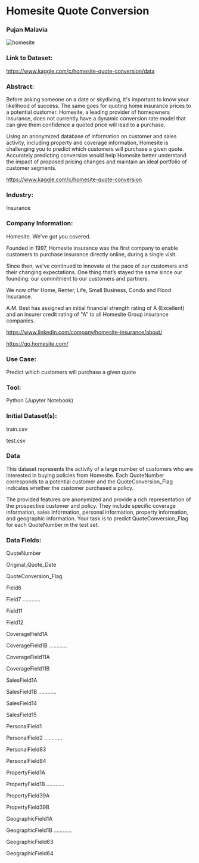 # Homesite Quote Conversion
### Pujan Malavia

![homesite](https://user-images.githubusercontent.com/19572673/62336567-d6051300-b49e-11e9-9746-e7c3b2c4bedd.png)

### Link to Dataset:
https://www.kaggle.com/c/homesite-quote-conversion/data

### Abstract:
Before asking someone on a date or skydiving, it's important to know your likelihood of success. The same goes for quoting home insurance prices to a potential customer. Homesite, a leading provider of homeowners insurance, does not currently have a dynamic conversion rate model that can give them confidence a quoted price will lead to a purchase. 

Using an anonymized database of information on customer and sales activity, including property and coverage information, Homesite is challenging you to predict which customers will purchase a given quote. Accurately predicting conversion would help Homesite better understand the impact of proposed pricing changes and maintain an ideal portfolio of customer segments. 

https://www.kaggle.com/c/homesite-quote-conversion

### Industry:
Insurance

### Company Information:
Homesite. We've got you covered. 

Founded in 1997, Homesite insurance was the first company to enable customers to purchase insurance directly online, during a single visit.

Since then, we’ve continued to innovate at the pace of our customers and their changing expectations. One thing that’s stayed the same since our founding: our commitment to our customers and partners. 

We now offer Home, Renter, Life, Small Business, Condo and Flood Insurance. 

A.M. Best has assigned an initial financial strength rating of A (Excellent) and an insurer credit rating of "A"​ to all Homesite Group insurance companies. 

https://www.linkedin.com/company/homesite-insurance/about/

https://go.homesite.com/

### Use Case:
Predict which customers will purchase a given quote

### Tool:
Python (Jupyter Notebook)

### Initial Dataset(s):

train.csv

test.csv

### Data

This dataset represents the activity of a large number of customers who are interested in buying policies from Homesite. Each QuoteNumber corresponds to a potential customer and the QuoteConversion_Flag indicates whether the customer purchased a policy.

The provided features are anonymized and provide a rich representation of the prospective customer and policy. They include specific coverage information, sales information, personal information, property information, and geographic information. Your task is to predict QuoteConversion_Flag for each QuoteNumber in the test set.

### Data Fields:

QuoteNumber

Original_Quote_Date

QuoteConversion_Flag

Field6

Field7 ............

Field11

Field12

CoverageField1A

CoverageField1B ............

CoverageField11A

CoverageField11B

SalesField1A

SalesField1B ............

SalesField14

SalesField15

PersonalField1

PersonalField2 ............

PersonalField83

PersonalField84

PropertyField1A

PropertyField1B ............

PropertyField39A

PropertyField39B

GeographicField1A

GeographicField1B ............

GeographicField63

GeographicField64

